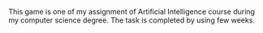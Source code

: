This game is one of my assignment of Artificial Intelligence course during my computer science degree. The task is completed by using few weeks.
